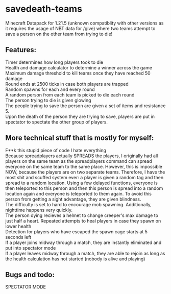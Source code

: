 # savedeath-teams
Minecraft Datapack for 1.21.5 (unknown compatiblity with other versions as it requires the usage of NBT data for /give) where two teams attempt to save a person on the other team from trying to die!

## Features:
Timer determines how long players took to die<br/>
Health and damage calculator to determine a winner across the game<br/>
Maximum damage threshold to kill teams once they have reached 50 damage<br/>
Round ends at 2500 ticks in case both players are trapped<br>
Random spawns for each and every round<br/>
A random person from each team is picked to die each round <br>
The person trying to die is given glowing <br>
The people trying to save the person are given a set of items and resistance 5. <br>
Upon the death of the person they are trying to save, players are put in spectator to spectate the other group of players.

## More technical stuff that is mostly for myself:
F**k this stupid piece of code I hate everything <br>
Because spreadplayers actually SPREADS the players, I originally had all players on the same team as the spreadplayers command can spread everyone on the same team to the same place. However, this is impossible NOW, because the players are on two separate teams. Therefore, I have the most shit and scuffed system ever: a player is given a random tag and then spread to a random location. Using a few delayed functions, everyone is then teleported to this person and then this person is spread into a random location again and everyone is teleported to them again. To avoid this person from getting a sight advantage, they are given blindness. <br>
The difficulty is set to hard to encourage mob spawning. Additionally, nighttime happens very quickly. <br>
The person dying recieves a helmet to change creeper's max damage to just half a heart.
Repeated attempts to heal players in case they spawn on lower health<br/>
Detection for players who have escaped the spawn cage starts at 5 seconds left<br/>
If a player joins midway through a match, they are instantly eliminated and put into spectator mode<br/>
If a player leaves midway through a match, they are able to rejoin as long as the health calculation has not started (nobody is alive and playing)

## Bugs and todo:
SPECTATOR MODE

